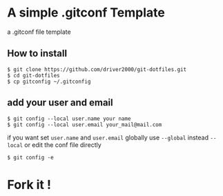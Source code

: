A simple .gitconf Template
==========================

a .gitconf file template

How to install
--------------
```
$ git clone https://github.com/driver2000/git-dotfiles.git
$ cd git-dotfiles
$ cp gitconfig ~/.gitconfig
```
add your user and email
----
```
$ git config --local user.name your name
$ git config --local user.email your_mail@mail.com
```
if you want set `user.name` and `user.email` globally use `--global` instead `--local`
or edit the conf file directly

```
$ git config -e
```

Fork it !
=========

